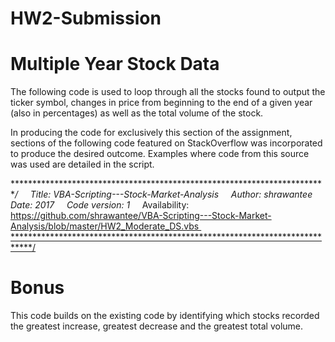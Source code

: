 # HW2-Submission

# Multiple Year Stock Data

The following code is used to loop through all the stocks found to output the ticker symbol, changes in price from beginning to the end of a given year (also in percentages) as well as the total volume of the stock.

In producing the code for exclusively this section of the assignment, sections of the following code featured on StackOverflow was incorporated to produce the desired outcome. Examples where code from this source was used are detailed in the script.

*****************************************************************************/ *    Title: VBA-Scripting---Stock-Market-Analysis *    Author: shrawantee *    Date: 2017 *    Code version: 1 *    Availability: https://github.com/shrawantee/VBA-Scripting---Stock-Market-Analysis/blob/master/HW2_Moderate_DS.vbs ****************************************************************************/

# Bonus

This code builds on the existing code by identifying which stocks recorded the greatest increase, greatest decrease and the greatest total volume.